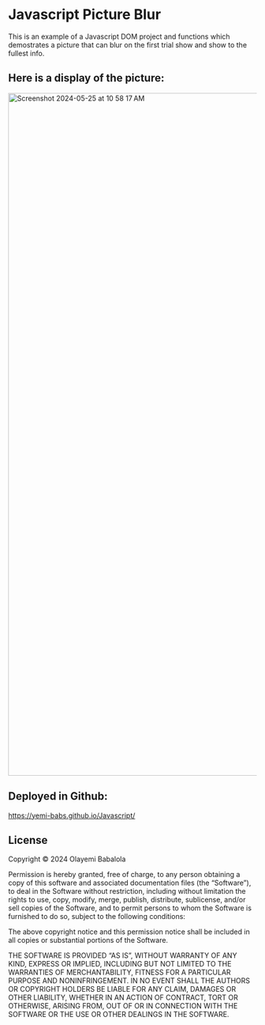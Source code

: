 # Javascript Picture Blur
This is an example of a Javascript DOM project and functions which demostrates a picture that can blur on the first trial show and show to the fullest info.

## Here is a display of the picture:
<img width="1381" alt="Screenshot 2024-05-25 at 10 58 17 AM" src="https://github.com/Yemi-Babs/Javascript/assets/167694952/4fa5a646-834f-4e6a-99ca-5a090867d085">

## Deployed in Github:
 https://yemi-babs.github.io/Javascript/

## License

Copyright © 2024 Olayemi Babalola

Permission is hereby granted, free of charge, to any person obtaining a copy of this software and associated documentation files (the “Software”), to deal in the Software without restriction, including without limitation the rights to use, copy, modify, merge, publish, distribute, sublicense, and/or sell copies of the Software, and to permit persons to whom the Software is furnished to do so, subject to the following conditions:

The above copyright notice and this permission notice shall be included in all copies or substantial portions of the Software.

THE SOFTWARE IS PROVIDED “AS IS”, WITHOUT WARRANTY OF ANY KIND, EXPRESS OR IMPLIED, INCLUDING BUT NOT LIMITED TO THE WARRANTIES OF MERCHANTABILITY, FITNESS FOR A PARTICULAR PURPOSE AND NONINFRINGEMENT. IN NO EVENT SHALL THE AUTHORS OR COPYRIGHT HOLDERS BE LIABLE FOR ANY CLAIM, DAMAGES OR OTHER LIABILITY, WHETHER IN AN ACTION OF CONTRACT, TORT OR OTHERWISE, ARISING FROM, OUT OF OR IN CONNECTION WITH THE SOFTWARE OR THE USE OR OTHER DEALINGS IN THE SOFTWARE.
